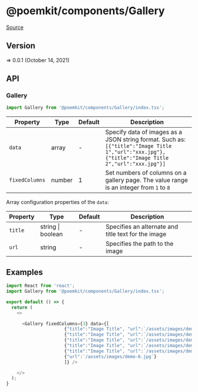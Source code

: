 # @poemkit/components/Gallery

[Source](https://github.com/xizon/poemkit/tree/main/src/client/components/Gallery)

## Version

=> 0.0.1 (October 14, 2021)

## API

### Gallery
```js
import Gallery from '@poemkit/components/Gallery/index.tsx';
```
| Property | Type | Default | Description |
| --- | --- | --- | --- |
| `data` | array | - | Specify data of images as a JSON string format. Such as: <br />`[{"title":"Image Title 1","url":"xxx.jpg"},{"title":"Image Title 2","url":"xxx.jpg"}]` |
| `fixedColumns` | number  | 1 | Set numbers of columns on a gallery page. The value range is an integer from `1` to `8` |



Array configuration properties of the `data`:

| Property | Type | Default | Description |
| --- | --- | --- | --- |
| `title` | string \| boolean | - | Specifies an alternate and title text for the image |
| `url` | string | - | Specifies the path to the image |



## Examples

```js
import React from 'react';
import Gallery from '@poemkit/components/Gallery/index.tsx';

export default () => {
  return (
    <>

      <Gallery fixedColumns={3} data={[
                      {"title":"Image Title", "url":`/assets/images/demo-1.jpg`},
                      {"title":"Image Title", "url":`/assets/images/demo-2.jpg`},
                      {"title":"Image Title", "url":`/assets/images/demo-3.jpg`},
                      {"title":"Image Title", "url":`/assets/images/demo-4.jpg`},
                      {"title":"Image Title", "url":`/assets/images/demo-5.jpg`},
                      {"url":`/assets/images/demo-6.jpg`}
                      ]} />

    </>
  );
}

```